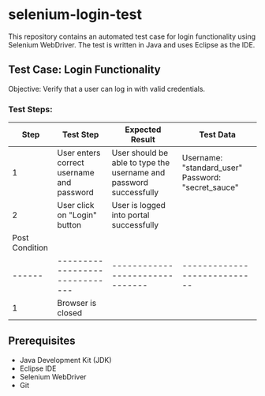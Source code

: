 # selenium-login-test
This repository contains an automated test case for login functionality using Selenium WebDriver. The test is written in Java and uses Eclipse as the IDE.

## Test Case: Login Functionality
Objective: Verify that a user can log in with valid credentials.
### Test Steps:
| Step | Test Step                    | Expected Result               | Test Data                  |
|------|------------------------------|-------------------------------|----------------------------|
| 1    | User enters correct username and password | User should be able to type the username and password successfully      | Username: "standard_user"   Password: "secret_sauce" |
| 2   | User click on "Login" button | User is logged into portal successfully |                   |
| Post Condition                                                                                   |
|------|------------------------------|-------------------------------|----------------------------|
| 1    | Browser is closed            |                               |                            |


## Prerequisites
- Java Development Kit (JDK)
- Eclipse IDE
- Selenium WebDriver
- Git
